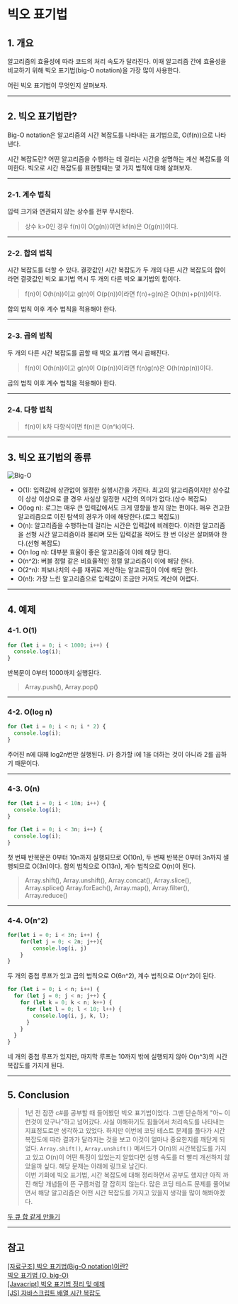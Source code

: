 # 빅오 표기법

## 1. 개요

알고리즘의 효율성에 따라 코드의 처리 속도가 달라진다. 이때 알고리즘 간에 효율성을 비교하기 위해
빅오 표기법(big-O notation)을 가장 많이 사용한다.

어린 빅오 표기법이 무엇인지 살펴보자.

---

## 2. 빅오 표기법란?

Big-O notation은 알고리즘의 시간 복잡도를 나타내는 표기법으로, O(f(n))으로 나타낸다.

시간 복잡도란? 어떤 알고리즘을 수행하는 데 걸리는 시간을 설명하는 계산 복잡도를 의미한다. 빅오로 시간 복잡도를
표현할때는 몇 가지 법칙에 대해 살펴보자.

---

### 2-1. 계수 법칙

입력 크기와 연관되지 않는 상수를 전부 무시한다.

> 상수 k>0인 경우 f(n)이 O(g(n))이면 kf(n)은 O(g(n))이다.

---

### 2-2. 합의 법칙

시간 복잡도를 더할 수 있다. 결괏값인 시간 복잡도가 두 개의 다른 시간 복잡도의 합이라면 결괏값인 빅오 표기법 역시
두 개의 다른 빅오 표기법의 합이다.

> f(n)이 O(h(n))이고 g(n)이 O(p(n))이라면 f(n)+g(n)은 O(h(n)+p(n))이다.

합의 법칙 이후 계수 법칙을 적용해야 한다.

---

### 2-3. 곱의 법칙

두 개의 다른 시간 복잡도를 곱할 때 빅오 표기법 역시 곱해진다.

> f(n)이 O(h(n))이고 g(n)이 O(p(n))이라면 f(n)g(n)은 O(h(n)p(n))이다.

곱의 법칙 이후 계수 법칙을 적용해야 한다.

---

### 2-4. 다항 법칙

> f(n)이 k차 다항식이면 f(n)은 O(n^k)이다.

---

## 3. 빅오 표기법의 종류

![Big-O](https://img1.daumcdn.net/thumb/R1280x0/?scode=mtistory2&fname=https%3A%2F%2Fblog.kakaocdn.net%2Fdn%2FumDDr%2FbtqYhz5p1ZN%2FpULPOIs1zk2kA5QykgYEeK%2Fimg.png)

- O(1): 입력값에 상관없이 일정한 실행시간을 가진다. 최고의 알고리즘이지만 상수값이 상상 이상으로 클 경우 사실상
  일정한 시간의 의미가 없다.(상수 복잡도)
- O(log n): 로그는 매우 큰 입력값에서도 크게 영향을 받지 않는 편이다. 매우 견고한 알고리즘으로 이진 탐색의 경우가 이에 해당한다.(로그 복잡도))
- O(n): 알고리즘을 수행하는데 걸리는 시간은 입력값에 비례한다. 이러한 알고리즘을 선형 시간 알고리즘이라 불리며 모든 입력값을 적어도 한 번
  이상은 살펴봐야 한다.(선형 복잡도)
- O(n log n): 대부분 효율이 좋은 알고리즘이 이에 해당 한다.
- O(n^2): 버블 정렬 같은 비효율적인 정렬 알고리즘이 이에 해당 한다.
- O(2^n): 피보나치의 수를 재귀로 계산하는 알고르짐이 이에 해당 한다.
- O(n!): 가장 느린 알고리즘으로 입력값이 조금만 커져도 계산이 어렵다.

---

## 4. 예제

### 4-1. O(1)

```javascript
for (let i = 0; i < 1000; i++) {
  console.log(i);
}
```

반복문이 0부터 1000까지 실행된다.

> Array.push(), Array.pop()

---

### 4-2. O(log n)

```javascript
for (let i = 0; i < n; i * 2) {
  console.log(i);
}
```

주어진 n에 대해 log2n번만 실행된다. i가 증가할 i에 1을 더하는 것이 아니라 2를 곱하기 때문이다.

---

### 4-3. O(n)

```javascript
for (let i = 0; i < 10n; i++) {
  console.log(i);
}

for (let i = 0; i < 3n; i++) {
  console.log(i);
}
```

첫 번째 반복문은 0부터 10n까지 실행되므로 O(10n), 두 번째 반복은 0부터 3n까지 샐행되므로 O(3n)이다.
합의 법칙으로 O(13n), 계수 법칙으로 O(n)이 된다.

> Array.shift(), Array.unshift(), Array.concat(), Array.slice(), Array.splice()
> Array.forEach(), Array.map(), Array.filter(), Array.reduce()

---

### 4-4. O(n^2)

```javascript
for(let i = 0; i < 3n; i++) {
    for(let j = 0; < 2n; j++){
        console.log(i, j)
    }
}
```

두 개의 중첩 루프가 있고 곱의 법칙으로 O(6n^2), 계수 법칙으로 O(n^2)이 된다.

```javascript
for (let i = 0; i < n; i++) {
  for (let j = 0; j < n; j++) {
    for (let k = 0; k < n; k++) {
      for (let l = 0; l < 10; l++) {
        console.log(i, j, k, l);
      }
    }
  }
}
```

네 개의 중첩 루프가 있지만, 마지막 루프는 10까지 밖에 실행되지 않아 O(n^3)의 시간 복잡도를 가지게 된다.

---

## 5. Conclusion

> 1년 전 잠깐 c#를 공부할 때 들어봤던 빅오 표기법이었다. 그땐 단순하게 "아~ 이런것이 있구나"하고 넘어갔다. 사실 이해하기도 힘들어서
> 처리속도를 나타내는 지표정도로만 생각하고 있었다. 하지만 이번에 코딩 테스트 문제를 풀다가 시간 복잡도에 따라 결과가 달라지는 것을 보고
> 이것이 얼마나 중요한지를 깨닫게 되었다. `Array.shift()`, `Array.unshift()` 메서드가 O(n)의 시간복잡도를 가지고 있고
> O(n)이 어떤 특징이 있었는지 알았다면 실행 속도를 더 빨리 개선하지 않았을까 싶다. 해당 문제는 아래에 링크로 남긴다.  
> 이번 기회에 빅오 표기법, 시간 복잡도에 대해 정리하면서 공부도 했지만 아직 까진 해당 개념들이 뜬 구름처럼 잘 잡히지 않는다. 많은 코딩 테스트
> 문제를 풀어보면서 해당 알고리즘은 어떤 시간 복잡도를 가지고 있을지 생각을 많이 해봐야겠다.

[두 큐 합 같게 만들기](CodingTest/Programmers/Level2/programmers_make_the_sum_of_two_queues_equal.md)

---

## 참고

[[자료구조] 빅오 표기법(Big-O notation)이란?](https://holika.tistory.com/29)  
[빅오 표기법 (O, big-O)](https://codermun-log.tistory.com/235)  
[[Javacript] 빅오 표기법 정리 및 예제](https://itprogramming119.tistory.com/entry/Javascript-%EB%B9%85%EC%98%A4-%ED%91%9C%EA%B8%B0%EB%B2%95-%EC%A0%95%EB%A6%AC-%EB%B0%8F-%EC%97%B0%EC%8A%B5-%EB%AC%B8%EC%A0%9C)  
[[JS] 자바스크립트 배열 시간 복잡도](https://parkparkpark.tistory.com/m/101)
